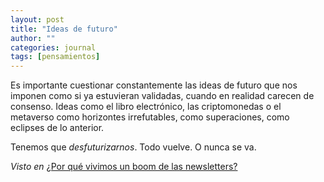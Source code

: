 ```yaml
---
layout: post
title: "Ideas de futuro"
author: ""
categories: journal
tags: [pensamientos]
---
```


Es importante cuestionar constantemente las ideas de futuro que nos imponen como si ya estuvieran validadas, cuando en realidad carecen de consenso. Ideas como el libro electrónico, las criptomonedas o el metaverso como horizontes irrefutables, como superaciones, como eclipses de lo anterior. 

Tenemos que *desfuturizarnos*. Todo vuelve. O nunca se va.

*Visto en* [¿Por qué vivimos un boom de las newsletters?](https://www.washingtonpost.com/es/post-opinion/2022/12/08/newsletter-boletin-substack-que-es-crecimiento-redes-sociales/)
